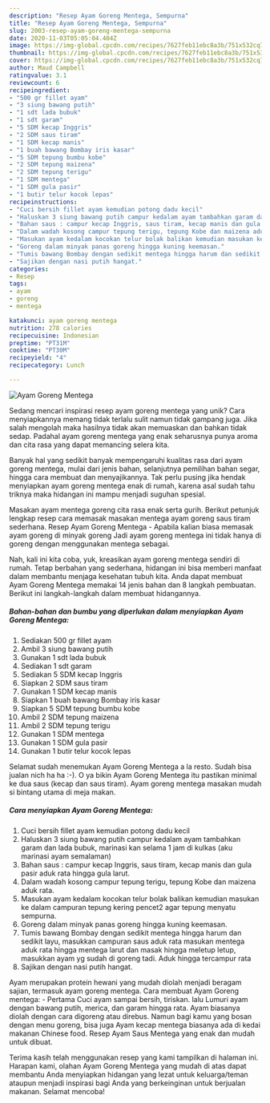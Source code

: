 ```yaml
---
description: "Resep Ayam Goreng Mentega, Sempurna"
title: "Resep Ayam Goreng Mentega, Sempurna"
slug: 2003-resep-ayam-goreng-mentega-sempurna
date: 2020-11-03T05:05:04.404Z
image: https://img-global.cpcdn.com/recipes/7627feb11ebc8a3b/751x532cq70/ayam-goreng-mentega-foto-resep-utama.jpg
thumbnail: https://img-global.cpcdn.com/recipes/7627feb11ebc8a3b/751x532cq70/ayam-goreng-mentega-foto-resep-utama.jpg
cover: https://img-global.cpcdn.com/recipes/7627feb11ebc8a3b/751x532cq70/ayam-goreng-mentega-foto-resep-utama.jpg
author: Maud Campbell
ratingvalue: 3.1
reviewcount: 6
recipeingredient:
- "500 gr fillet ayam"
- "3 siung bawang putih"
- "1 sdt lada bubuk"
- "1 sdt garam"
- "5 SDM kecap Inggris"
- "2 SDM saus tiram"
- "1 SDM kecap manis"
- "1 buah bawang Bombay iris kasar"
- "5 SDM tepung bumbu kobe"
- "2 SDM tepung maizena"
- "2 SDM tepung terigu"
- "1 SDM mentega"
- "1 SDM gula pasir"
- "1 butir telur kocok lepas"
recipeinstructions:
- "Cuci bersih fillet ayam kemudian potong dadu kecil"
- "Haluskan 3 siung bawang putih campur kedalam ayam tambahkan garam dan lada bubuk, marinasi kan selama 1 jam di kulkas (aku marinasi ayam semalaman)"
- "Bahan saus : campur kecap Inggris, saus tiram, kecap manis dan gula pasir aduk rata hingga gula larut."
- "Dalam wadah kosong campur tepung terigu, tepung Kobe dan maizena aduk rata."
- "Masukan ayam kedalam kocokan telur bolak balikan kemudian masukan ke dalam campuran tepung kering pencet2 agar tepung menyatu sempurna."
- "Goreng dalam minyak panas goreng hingga kuning keemasan."
- "Tumis bawang Bombay dengan sedikit mentega hingga harum dan sedikit layu, masukkan campuran saus aduk rata masukan mentega aduk rata hingga mentega larut dan masak hingga meletup letup, masukkan ayam yg sudah di goreng tadi. Aduk hingga tercampur rata"
- "Sajikan dengan nasi putih hangat."
categories:
- Resep
tags:
- ayam
- goreng
- mentega

katakunci: ayam goreng mentega 
nutrition: 278 calories
recipecuisine: Indonesian
preptime: "PT31M"
cooktime: "PT30M"
recipeyield: "4"
recipecategory: Lunch

---
```



![Ayam Goreng Mentega](https://img-global.cpcdn.com/recipes/7627feb11ebc8a3b/751x532cq70/ayam-goreng-mentega-foto-resep-utama.jpg)

Sedang mencari inspirasi resep ayam goreng mentega yang unik? Cara menyiapkannya memang tidak terlalu sulit namun tidak gampang juga. Jika salah mengolah maka hasilnya tidak akan memuaskan dan bahkan tidak sedap. Padahal ayam goreng mentega yang enak seharusnya punya aroma dan cita rasa yang dapat memancing selera kita.

Banyak hal yang sedikit banyak mempengaruhi kualitas rasa dari ayam goreng mentega, mulai dari jenis bahan, selanjutnya pemilihan bahan segar, hingga cara membuat dan menyajikannya. Tak perlu pusing jika hendak menyiapkan ayam goreng mentega enak di rumah, karena asal sudah tahu triknya maka hidangan ini mampu menjadi suguhan spesial.

Masakan ayam mentega goreng cita rasa enak serta gurih. Berikut petunjuk lengkap resep cara memasak masakan mentega ayam goreng saus tiram sederhana. Resep Ayam Goreng Mentega - Apabila kalian biasa memasak ayam goreng di minyak goreng Jadi ayam goreng mentega ini tidak hanya di goreng dengan menggunakan mentega sebagai.


Nah, kali ini kita coba, yuk, kreasikan ayam goreng mentega sendiri di rumah. Tetap berbahan yang sederhana, hidangan ini bisa memberi manfaat dalam membantu menjaga kesehatan tubuh kita. Anda dapat membuat Ayam Goreng Mentega memakai 14 jenis bahan dan 8 langkah pembuatan. Berikut ini langkah-langkah dalam membuat hidangannya.

<!--inarticleads1-->

##### Bahan-bahan dan bumbu yang diperlukan dalam menyiapkan Ayam Goreng Mentega:

1. Sediakan 500 gr fillet ayam
1. Ambil 3 siung bawang putih
1. Gunakan 1 sdt lada bubuk
1. Sediakan 1 sdt garam
1. Sediakan 5 SDM kecap Inggris
1. Siapkan 2 SDM saus tiram
1. Gunakan 1 SDM kecap manis
1. Siapkan 1 buah bawang Bombay iris kasar
1. Siapkan 5 SDM tepung bumbu kobe
1. Ambil 2 SDM tepung maizena
1. Ambil 2 SDM tepung terigu
1. Gunakan 1 SDM mentega
1. Gunakan 1 SDM gula pasir
1. Gunakan 1 butir telur kocok lepas


Selamat sudah menemukan Ayam Goreng Mentega a la resto. Sudah bisa jualan nich ha ha :-). O ya bikin Ayam Goreng Mentega itu pastikan minimal ke dua saus (kecap dan saus tiram). Ayam goreng mentega masakan mudah si bintang utama di meja makan. 

<!--inarticleads2-->

##### Cara menyiapkan Ayam Goreng Mentega:

1. Cuci bersih fillet ayam kemudian potong dadu kecil
1. Haluskan 3 siung bawang putih campur kedalam ayam tambahkan garam dan lada bubuk, marinasi kan selama 1 jam di kulkas (aku marinasi ayam semalaman)
1. Bahan saus : campur kecap Inggris, saus tiram, kecap manis dan gula pasir aduk rata hingga gula larut.
1. Dalam wadah kosong campur tepung terigu, tepung Kobe dan maizena aduk rata.
1. Masukan ayam kedalam kocokan telur bolak balikan kemudian masukan ke dalam campuran tepung kering pencet2 agar tepung menyatu sempurna.
1. Goreng dalam minyak panas goreng hingga kuning keemasan.
1. Tumis bawang Bombay dengan sedikit mentega hingga harum dan sedikit layu, masukkan campuran saus aduk rata masukan mentega aduk rata hingga mentega larut dan masak hingga meletup letup, masukkan ayam yg sudah di goreng tadi. Aduk hingga tercampur rata
1. Sajikan dengan nasi putih hangat.


Ayam merupakan protein hewani yang mudah diolah menjadi beragam sajian, termasuk ayam goreng mentega. Cara membuat Ayam Goreng mentega: - Pertama Cuci ayam sampai bersih, tiriskan. lalu Lumuri ayam dengan bawang putih, merica, dan garam hingga rata. Ayam biasanya diolah dengan cara digoreng atau direbus. Namun bagi kamu yang bosan dengan menu goreng, bisa juga Ayam kecap mentega biasanya ada di kedai makanan Chinese food. Resep Ayam Saus Mentega yang enak dan mudah untuk dibuat. 

Terima kasih telah menggunakan resep yang kami tampilkan di halaman ini. Harapan kami, olahan Ayam Goreng Mentega yang mudah di atas dapat membantu Anda menyiapkan hidangan yang lezat untuk keluarga/teman ataupun menjadi inspirasi bagi Anda yang berkeinginan untuk berjualan makanan. Selamat mencoba!
